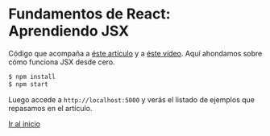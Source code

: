 # Fundamentos de React: Aprendiendo JSX

Código que acompaña a [éste artículo](https://antonio.laguna.es/posts/guia-react-aprendiendo-jsx?utm_source=GitHub&utm_medium=Rama+Curso+React) y a [éste vídeo](https://www.youtube.com/watch?v=RZ6EVaxmtN4). Aquí ahondamos sobre cómo funciona JSX desde cero.

```bash
$ npm install
$ npm start
```

Luego accede a `http://localhost:5000` y verás el listado de ejemplos que repasamos en el artículo.

[Ir al inicio](https://github.com/Antonio-Laguna/curso-react)

